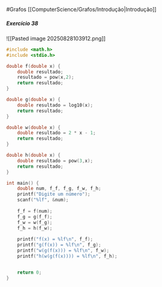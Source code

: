 #Grafos 
[[ComputerScience/Grafos/Introdução|Introdução]]
##### Exercício 38
![[Pasted image 20250828103912.png]]

```c
#include <math.h>
#include <stdio.h>

double f(double x) {
	double resultado;
	resultado = pow(x,2);
	return resultado;
}

double g(double x) {
	double resultado = log10(x);
	return resultado;
}

double w(double x) {
	double resultado = 2 * x - 1;
	return resultado;
}

double h(double x) {
	double resultado = pow(3,x);
	return resultado;
}

int main() {
	double num, f_f, f_g, f_w, f_h;
	printf("Digite um número");
	scanf("%lf", &num);
    
    f_f = f(num);
    f_g = g(f_f);
    f_w = w(f_g);
    f_h = h(f_w);
	
    printf("f(x) = %lf\n", f_f);
    printf("g(f(x)) = %lf\n", f_g);
    printf("w(g(f(x))) = %lf\n", f_w);
    printf("h(w(g(f(x)))) = %lf\n", f_h);


	return 0;
}
```
